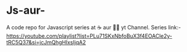 # Js-aur-
A code repo for Javascript series at ☕ aur 👨‍💻 yt Channel.
Series link:- https://youtube.com/playlist?list=PLu71SKxNbfoBuX3f4EOACle2y-tRC5Q37&si=jcJmQhgHIxsIjqA2

